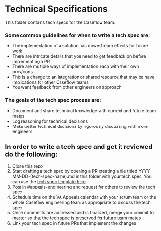 # Technical Specifications

This folder contains tech specs for the Caseflow team.

### Some common guidelines for when to write a tech spec are:

- The implementation of a solution has downstream effects for future work
- There are intricate details that you need to get feedback on before implementing a PR
- There are multiple ways of implementation each with their own pros/cons
- This is a change to an integration or shared resource that may be have implications for other Caseflow teams
- You want feedback from other engineers on approach

### The goals of the tech spec process are:
* Document and share technical knowledge with current and future team mates
* Log reasoning for technical decisions
* Make better technical decisions by rigorously discussing with more engineers

## In order to write a tech spec and get it reviewed do the following:
1. Clone this repo
2. Start drafting a tech spec by opening a PR creating a file titled YYYY-MM-DD-(tech-spec-name).md in this folder with your tech spec. You can use the [tech spec template here](https://github.com/department-of-veterans-affairs/caseflow/blob/master/.github/ISSUE_TEMPLATE/tech-spec.md)
3. Post in #appeals-engineering and request for others to review the tech spec
4. Schedule time on the VA Appeals calendar with your scrum team or the whole Caseflow engineering team as appropriate to discuss the tech spec
5. Once comments are addressed and is finalized, merge your commit to master so that the tech spec is preserved for future team mates
6. Link your tech spec in future PRs that implement the changes